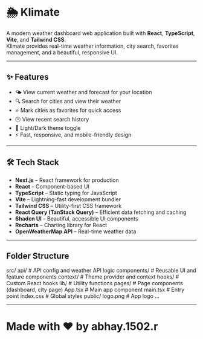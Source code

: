 # 🌦️ Klimate

A modern weather dashboard web application built with **React**, **TypeScript**, **Vite**, and **Tailwind CSS**.  
Klimate provides real-time weather information, city search, favorites management, and a beautiful, responsive UI.

---

## ✨ Features

- 🌤️ View current weather and forecast for your location  
- 🔍 Search for cities and view their weather  
- ⭐ Mark cities as favorites for quick access  
- 🕑 View recent search history  
- 🌙 Light/Dark theme toggle  
- ⚡ Fast, responsive, and mobile-friendly design  

---

## 🛠️ Tech Stack

- **Next.js** – React framework for production
- **React** – Component-based UI
- **TypeScript** – Static typing for JavaScript
- **Vite** – Lightning-fast development bundler
- **Tailwind CSS** – Utility-first CSS framework
- **React Query (TanStack Query)** – Efficient data fetching and caching
- **Shadcn UI** – Beautiful, accessible UI components
- **Recharts** – Charting library for React
- **OpenWeatherMap API** – Real-time weather data
  
---

## Folder Structure
src/
  api/            # API config and weather API logic
  components/     # Reusable UI and feature components
  context/        # Theme provider and context
  hooks/          # Custom React hooks
  lib/            # Utility functions
  pages/          # Page components (dashboard, city page)
  App.tsx         # Main app component
  main.tsx        # Entry point
  index.css       # Global styles
public/
  logo.png        # App logo
  ...

---

# Made with ❤️ by abhay.1502.r

